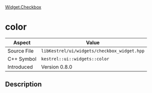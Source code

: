 [Widget.Checkbox](index)
# color
| Aspect | Value |
| --- | --- |
| Source File | `libKestrel/ui/widgets/checkbox_widget.hpp` |
| C++ Symbol | `kestrel::ui::widgets::color` |
| Introduced | Version 0.8.0 |
## Description

